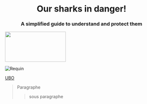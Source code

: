 <div align="center">
  
# Our sharks in danger!
### A simplified guide to understand and protect them
</div>

<img src="image.png" width="200" height="100">

![Requin](https://github.com/user-attachments/assets/760051a0-acfd-4fe9-9e20-d49d9d2ad681)


[UBO](https://ent.univ-brest.fr)
> Paragraphe
>> sous paragraphe


